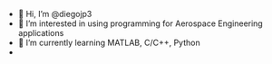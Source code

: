 - 👋 Hi, I’m @diegojp3
- 👀 I’m interested in using programming for Aerospace Engineering applications
- 🌱 I’m currently learning MATLAB, C/C++, Python
- 
<!---
diegojp3/diegojp3 is a ✨ special ✨ repository because its `README.md` (this file) appears on your GitHub profile.
You can click the Preview link to take a look at your changes.
--->
